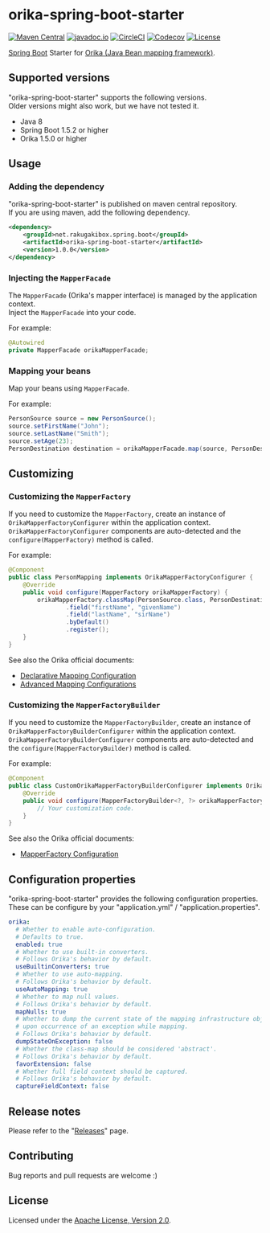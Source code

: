 # orika-spring-boot-starter

[![Maven Central][Maven Central Badge]][Maven Central]
[![javadoc.io][javadoc.io Badge]][javadoc.io]
[![CircleCI][CircleCI Badge]][CircleCI]
[![Codecov][Codecov Badge]][Codecov]
[![License][License Badge]][License]

[Maven Central Badge]: https://maven-badges.herokuapp.com/maven-central/net.rakugakibox.spring.boot/orika-spring-boot-starter/badge.svg
[Maven Central]: https://maven-badges.herokuapp.com/maven-central/net.rakugakibox.spring.boot/orika-spring-boot-starter
[javadoc.io Badge]: https://www.javadoc.io/badge/net.rakugakibox.spring.boot/orika-spring-boot-starter.svg
[javadoc.io]: https://www.javadoc.io/doc/net.rakugakibox.spring.boot/orika-spring-boot-starter
[CircleCI Badge]: https://circleci.com/gh/akihyro/orika-spring-boot-starter.svg?style=shield
[CircleCI]: https://circleci.com/gh/akihyro/orika-spring-boot-starter
[Codecov Badge]: https://codecov.io/gh/akihyro/orika-spring-boot-starter/branch/master/graph/badge.svg
[Codecov]: https://codecov.io/gh/akihyro/orika-spring-boot-starter
[License Badge]: https://img.shields.io/badge/license-Apache%202.0-brightgreen.svg
[License]: LICENSE.txt

[Spring Boot] Starter for [Orika (Java Bean mapping framework)].  

[Spring Boot]: https://projects.spring.io/spring-boot/
[Orika (Java Bean mapping framework)]: http://orika-mapper.github.io/orika-docs/

## Supported versions

"orika-spring-boot-starter" supports the following versions.  
Older versions might also work, but we have not tested it.  

* Java 8
* Spring Boot 1.5.2 or higher
* Orika 1.5.0 or higher

## Usage

### Adding the dependency

"orika-spring-boot-starter" is published on maven central repository.  
If you are using maven, add the following dependency.  

```xml
<dependency>
    <groupId>net.rakugakibox.spring.boot</groupId>
    <artifactId>orika-spring-boot-starter</artifactId>
    <version>1.0.0</version>
</dependency>
```

### Injecting the `MapperFacade`

The `MapperFacade` (Orika's mapper interface) is managed by the application context.  
Inject the `MapperFacade` into your code.  

For example:  

```java
@Autowired
private MapperFacade orikaMapperFacade;
```

### Mapping your beans

Map your beans using `MapperFacade`.  

For example:  

```java
PersonSource source = new PersonSource();
source.setFirstName("John");
source.setLastName("Smith");
source.setAge(23);
PersonDestination destination = orikaMapperFacade.map(source, PersonDestination.class);
```

## Customizing

### Customizing the `MapperFactory`

If you need to customize the `MapperFactory`,
create an instance of `OrikaMapperFactoryConfigurer` within the application context.  
`OrikaMapperFactoryConfigurer` components are auto-detected
and the `configure(MapperFactory)` method is called.  

For example:  

```java
@Component
public class PersonMapping implements OrikaMapperFactoryConfigurer {
    @Override
    public void configure(MapperFactory orikaMapperFactory) {
        orikaMapperFactory.classMap(PersonSource.class, PersonDestination.class)
                .field("firstName", "givenName")
                .field("lastName", "sirName")
                .byDefault()
                .register();
    }
}
```

See also the Orika official documents:  

* [Declarative Mapping Configuration]
* [Advanced Mapping Configurations]

[Declarative Mapping Configuration]: http://orika-mapper.github.io/orika-docs/mappings-via-classmapbuilder.html
[Advanced Mapping Configurations]: http://orika-mapper.github.io/orika-docs/advanced-mappings.html

### Customizing the `MapperFactoryBuilder`

If you need to customize the `MapperFactoryBuilder`,
create an instance of `OrikaMapperFactoryBuilderConfigurer` within the application context.  
`OrikaMapperFactoryBuilderConfigurer` components are auto-detected
and the `configure(MapperFactoryBuilder)` method is called.  

For example:  

```java
@Component
public class CustomOrikaMapperFactoryBuilderConfigurer implements OrikaMapperFactoryBuilderConfigurer {
    @Override
    public void configure(MapperFactoryBuilder<?, ?> orikaMapperFactoryBuilder) {
        // Your customization code.
    }
}
```

See also the Orika official documents:  

* [MapperFactory Configuration]

[MapperFactory Configuration]: http://orika-mapper.github.io/orika-docs/mapper-factory.html

## Configuration properties

"orika-spring-boot-starter" provides the following configuration properties.  
These can be configure by your "application.yml" / "application.properties".  

```yaml
orika:
  # Whether to enable auto-configuration.
  # Defaults to true.
  enabled: true
  # Whether to use built-in converters.
  # Follows Orika's behavior by default.
  useBuiltinConverters: true
  # Whether to use auto-mapping.
  # Follows Orika's behavior by default.
  useAutoMapping: true
  # Whether to map null values.
  # Follows Orika's behavior by default.
  mapNulls: true
  # Whether to dump the current state of the mapping infrastructure objects
  # upon occurrence of an exception while mapping.
  # Follows Orika's behavior by default.
  dumpStateOnException: false
  # Whether the class-map should be considered 'abstract'.
  # Follows Orika's behavior by default.
  favorExtension: false
  # Whether full field context should be captured.
  # Follows Orika's behavior by default.
  captureFieldContext: false
```

## Release notes

Please refer to the "[Releases]" page.  

[Releases]: https://github.com/akihyro/orika-spring-boot-starter/releases

## Contributing

Bug reports and pull requests are welcome :)  

## License

Licensed under the [Apache License, Version 2.0].  

[Apache License, Version 2.0]: LICENSE.txt
